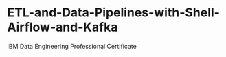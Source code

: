 # ETL-and-Data-Pipelines-with-Shell-Airflow-and-Kafka

IBM Data Engineering Professional Certificate
